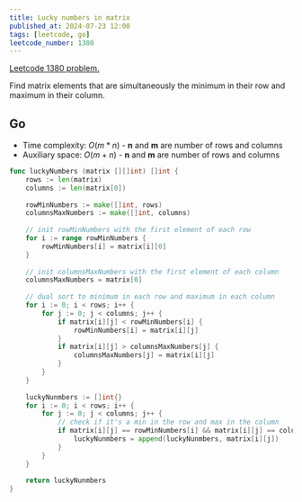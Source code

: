 ```yaml
---
title: Lucky numbers in matrix
published_at: 2024-07-23 12:00
tags: [leetcode, go]
leetcode_number: 1380
---
```


[Leetcode 1380 problem.](https://leetcode.com/problems/lucky-numbers-in-a-matrix)

Find matrix elements that are simultaneously the minimum in their row and
maximum in their column.

## Go

- Time complexity: $O(m * n)$ - **n** and **m** are number of rows and columns
- Auxiliary space: $O(m + n)$ - **n** and **m** are number of rows and columns

```go
func luckyNumbers (matrix [][]int) []int {
    rows := len(matrix)
    columns := len(matrix[0])
    
    rowMinNumbers := make([]int, rows)
    columnsMaxNumbers := make([]int, columns)
    
    // init rowMinNumbers with the first element of each row
    for i := range rowMinNumbers {
        rowMinNumbers[i] = matrix[i][0]
    }
    
    // init columnsMaxNumbers with the first element of each column
    columnsMaxNumbers = matrix[0]
    
    // dual sort to minimum in each row and maximum in each column
    for i := 0; i < rows; i++ {
        for j := 0; j < columns; j++ {
            if matrix[i][j] < rowMinNumbers[i] {
                rowMinNumbers[i] = matrix[i][j]
            }
            if matrix[i][j] > columnsMaxNumbers[j] {
                columnsMaxNumbers[j] = matrix[i][j]
            }
        }
    }
    
    luckyNunmbers := []int{}
    for i := 0; i < rows; i++ {
        for j := 0; j < columns; j++ {
            // check if it's a min in the row and max in the column
            if matrix[i][j] == rowMinNumbers[i] && matrix[i][j] == columnsMaxNumbers[j] {
                luckyNunmbers = append(luckyNunmbers, matrix[i][j])
            }
        }
    }
    
    return luckyNunmbers
}
```
